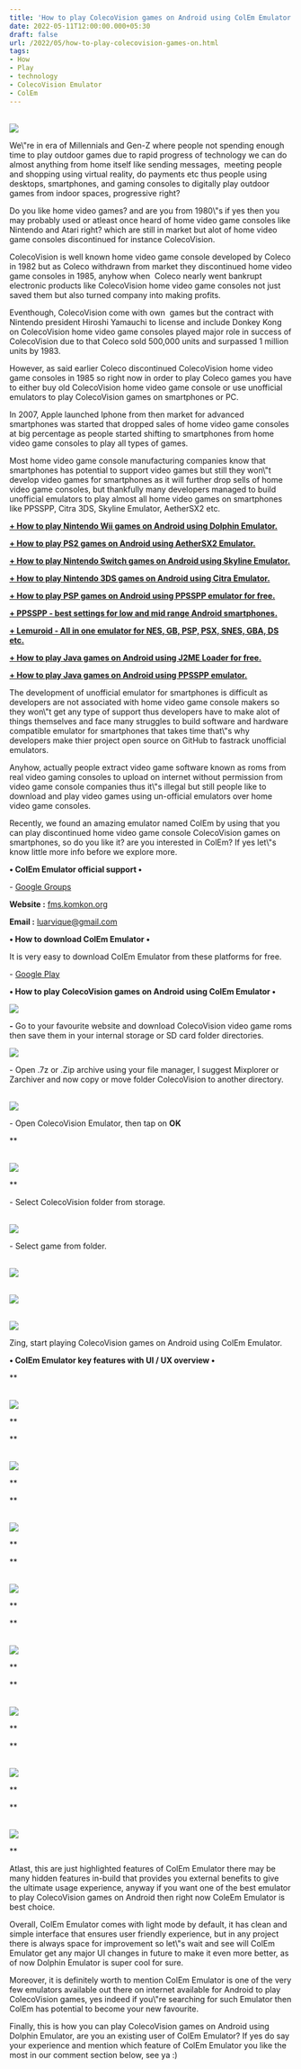 ```yaml
---
title: 'How to play ColecoVision games on Android using ColEm Emulator.'
date: 2022-05-11T12:00:00.000+05:30
draft: false
url: /2022/05/how-to-play-colecovision-games-on.html
tags: 
- How
- Play
- technology
- ColecoVision Emulator
- ColEm
---
```


  
[  
![](https://lh3.googleusercontent.com/-oc4QUZz5QYc/YnwczJ9H9lI/AAAAAAAAK7U/LbKdmNzKNk0lEFIxFlJBsvpku-WJ635KACNcBGAsYHQ/s1600/1652301000976619-0.png)  
](https://lh3.googleusercontent.com/-oc4QUZz5QYc/YnwczJ9H9lI/AAAAAAAAK7U/LbKdmNzKNk0lEFIxFlJBsvpku-WJ635KACNcBGAsYHQ/s1600/1652301000976619-0.png)  

  

  

We\\"re in era of Millennials and Gen-Z where people not spending enough time to play outdoor games due to rapid progress of technology we can do almost anything from home itself like sending messages,  meeting people and shopping using virtual reality, do payments etc thus people using desktops, smartphones, and gaming consoles to digitally play outdoor games from indoor spaces, progressive right?

  

Do you like home video games? and are you from 1980\\"s if yes then you may probably used or atleast once heard of home video game consoles like Nintendo and Atari right? which are still in market but alot of home video game consoles discontinued for instance ColecoVision.

  

ColecoVision is well known home video game console developed by Coleco in 1982 but as Coleco withdrawn from market they discontinued home video game consoles in 1985, anyhow when  Coleco nearly went bankrupt electronic products like ColecoVision home video game consoles not just saved them but also turned company into making profits.

  

Eventhough, ColecoVision come with own  games but the contract with Nintendo president Hiroshi Yamauchi to license and include Donkey Kong on ColecoVision home video game consoles played major role in success of ColecoVision due to that Coleco sold 500,000 units and surpassed 1 million units by 1983.

  

However, as said earlier Coleco discontinued ColecoVision home video game consoles in 1985 so right now in order to play Coleco games you have to either buy old ColecoVision home video game console or use unofficial emulators to play ColecoVision games on smartphones or PC.

  

In 2007, Apple launched Iphone from then market for advanced smartphones was started that dropped sales of home video game consoles at big percentage as people started shifting to smartphones from home video game consoles to play all types of games.

  

Most home video game console manufacturing companies know that smartphones has potential to support video games but still they won\\"t develop video games for smartphones as it will further drop sells of home video game consoles, but thankfully many developers managed to build unofficial emulators to play almost all home video games on smartphones like PPSSPP, Citra 3DS, Skyline Emulator, AetherSX2 etc.

  

**[\+ How to play Nintendo Wii games on Android using Dolphin Emulator.](https://www.techtracker.in/2022/05/how-to-play-nintendo-wii-games-on.html?m=1)**

**[\+ How to play PS2 games on Android using AetherSX2 Emulator.](https://www.techtracker.in/2022/05/how-to-play-ps2-games-on-android-using.html?m=1)**

**[\+ How to play Nintendo Switch games on Android using Skyline Emulator.](https://www.techtracker.in/2022/05/how-to-play-nintendo-switch-games-on.html)**

**[\+ How to play Nintendo 3DS games on Android using Citra Emulator.](https://www.techtracker.in/2022/04/how-to-play-nintendo-3ds-games-on.html)**

**[\+ How to play PSP games on Android using PPSSPP emulator for free.](https://www.techtracker.in/2022/04/how-to-play-psp-games-on-android-using.html)**

**[\+ PPSSPP - best settings for low and mid range Android smartphones.](https://www.techtracker.in/2022/04/ppsspp-best-settings-for-low-and-mid.html)**

**[\+ Lemuroid - All in one emulator for NES, GB, PSP, PSX, SNES, GBA, DS etc.](https://www.techtracker.in/2021/11/lemuroid-all-in-one-emulator-for-nes-gb.html)**

  

**[\+ How to play Java games on Android using J2ME Loader for free.](https://www.techtracker.in/2021/01/j2me-loader-now-play-java-jar-games-on.html)**

**[\+ How to play Java games on Android using PPSSPP emulator.](https://www.techtracker.in/2022/04/how-to-play-java-games-on-android-using.html)**

  

The development of unofficial emulator for smartphones is difficult as developers are not associated with home video game console makers so they won\\"t get any type of support thus developers have to make alot of things themselves and face many struggles to build software and hardware compatible emulator for smartphones that takes time that\\"s why developers make thier project open source on GitHub to fastrack unofficial emulators.

  

Anyhow, actually people extract video game software known as roms from real video gaming consoles to upload on internet without permission from video game console companies thus it\\"s illegal but still people like to download and play video games using un-official emulators over home video game consoles.

  

Recently, we found an amazing emulator named ColEm by using that you can play discontinued home video game console ColecoVision games on smartphones, so do you like it? are you interested in ColEm? If yes let\\"s know little more info before we explore more.

  

**• ColEm Emulator official support •**

\- [Google Groups](http://groups.google.com/group/emul8)

  

**Website :** [fms.komkon.org](http://fms.komkon.org/)

**Email :** [luarvique@gmail.com](mailto:luarvique@gmail.com)

**• How to download ColEm Emulator •**

  

It is very easy to download ColEm Emulator from these platforms for free.

  

\- [Google Play](https://play.google.com/store/apps/details?id=com.fms.colem)

  

**• How to play ColecoVision games on Android using ColEm Emulator •**

 **[![](https://lh3.googleusercontent.com/-a5wSkzpNv70/Y2iQ-wFiiqI/AAAAAAAAOs4/RKqXloIgmz047KPlAsBjhKzITflghyKGwCNcBGAsYHQ/s1600/1667797240412654-0.png)](https://lh3.googleusercontent.com/-a5wSkzpNv70/Y2iQ-wFiiqI/AAAAAAAAOs4/RKqXloIgmz047KPlAsBjhKzITflghyKGwCNcBGAsYHQ/s1600/1667797240412654-0.png)** 

**\-** Go to your favourite website and download ColecoVision video game roms then save them in your internal storage or SD card folder directories.

[![](https://lh3.googleusercontent.com/-mHGuKlYSgU4/YnwcwhBAK0I/AAAAAAAAK7I/HH5B4Ibu6OAcqcTQ6uPuqT2jv_BMziL8wCNcBGAsYHQ/s1600/1652300991634453-2.png)  
](https://lh3.googleusercontent.com/-mHGuKlYSgU4/YnwcwhBAK0I/AAAAAAAAK7I/HH5B4Ibu6OAcqcTQ6uPuqT2jv_BMziL8wCNcBGAsYHQ/s1600/1652300991634453-2.png)  

  

\- Open .7z or .Zip archive using your file manager, I suggest Mixplorer or Zarchiver and now copy or move folder ColecoVision to another directory.

  

  
[  
![](https://lh3.googleusercontent.com/-m-XXFqhS2PY/YnwcvglN3_I/AAAAAAAAK7E/-Mbuas_7_GsOMbJ-fea4UewrTk-1dTWYgCNcBGAsYHQ/s1600/1652300987448115-3.png)  
](https://lh3.googleusercontent.com/-m-XXFqhS2PY/YnwcvglN3_I/AAAAAAAAK7E/-Mbuas_7_GsOMbJ-fea4UewrTk-1dTWYgCNcBGAsYHQ/s1600/1652300987448115-3.png)  

  

\- Open ColecoVision Emulator, then tap on **OK**

**

  
[  
![](https://lh3.googleusercontent.com/-AZ3q9BQmvZ8/Ynwcu0tVhBI/AAAAAAAAK7A/UHvyoIP9tQAHG8wUYxXLESK_gMizqGQ_gCNcBGAsYHQ/s1600/1652300983650633-4.png)  
](https://lh3.googleusercontent.com/-AZ3q9BQmvZ8/Ynwcu0tVhBI/AAAAAAAAK7A/UHvyoIP9tQAHG8wUYxXLESK_gMizqGQ_gCNcBGAsYHQ/s1600/1652300983650633-4.png)  

  
**

\- Select ColecoVision folder from storage.

  

  
[  
![](https://lh3.googleusercontent.com/-vXZa20CY0ZQ/Ynwct5rJVsI/AAAAAAAAK68/D9MLCgkAtnUp1RZdPZ5PN4WmuSSoDNdqACNcBGAsYHQ/s1600/1652300979305254-5.png)  
](https://lh3.googleusercontent.com/-vXZa20CY0ZQ/Ynwct5rJVsI/AAAAAAAAK68/D9MLCgkAtnUp1RZdPZ5PN4WmuSSoDNdqACNcBGAsYHQ/s1600/1652300979305254-5.png)  

  

\- Select game from folder.

  

  
[  
![](https://lh3.googleusercontent.com/-kAXd8x0OTAY/YnwcsmKohoI/AAAAAAAAK64/jM0m6pAr1AokafnmTwGohN0_0DEXYnwSACNcBGAsYHQ/s1600/1652300974834892-6.png)  
](https://lh3.googleusercontent.com/-kAXd8x0OTAY/YnwcsmKohoI/AAAAAAAAK64/jM0m6pAr1AokafnmTwGohN0_0DEXYnwSACNcBGAsYHQ/s1600/1652300974834892-6.png)  

  

  
[  
![](https://lh3.googleusercontent.com/-L0N5d5zw6mg/Ynwcru4bbYI/AAAAAAAAK60/5xnejCmi2qUOav9CyHHVUmTLHryZtCIqwCNcBGAsYHQ/s1600/1652300970441331-7.png)  
](https://lh3.googleusercontent.com/-L0N5d5zw6mg/Ynwcru4bbYI/AAAAAAAAK60/5xnejCmi2qUOav9CyHHVUmTLHryZtCIqwCNcBGAsYHQ/s1600/1652300970441331-7.png)  

  

  
[  
![](https://lh3.googleusercontent.com/-vcW_3XJzQuI/YnwcqVR0NMI/AAAAAAAAK6w/nPo-vJ45mbYFOaVCrRvfGUlvnvAJFijJACNcBGAsYHQ/s1600/1652300966871943-8.png)  
](https://lh3.googleusercontent.com/-vcW_3XJzQuI/YnwcqVR0NMI/AAAAAAAAK6w/nPo-vJ45mbYFOaVCrRvfGUlvnvAJFijJACNcBGAsYHQ/s1600/1652300966871943-8.png)  

  

Zing, start playing ColecoVision games on Android using ColEm Emulator.

  

**• ColEm Emulator key features with UI / UX overview •**

**

  
[  
![](https://lh3.googleusercontent.com/-Zluj_EPmqkc/YnwcphqO7zI/AAAAAAAAK6s/pmtsbRWeZSgUo4nD_xRXLM0hbdgAiV20wCNcBGAsYHQ/s1600/1652300962242052-9.png)  
](https://lh3.googleusercontent.com/-Zluj_EPmqkc/YnwcphqO7zI/AAAAAAAAK6s/pmtsbRWeZSgUo4nD_xRXLM0hbdgAiV20wCNcBGAsYHQ/s1600/1652300962242052-9.png)  

  
**

**

  
[  
![](https://lh3.googleusercontent.com/-Y4q8TFmNT9k/YnwcoYxH7VI/AAAAAAAAK6o/m2pBE9gC9VErv5zKI-A61qmqpXG4htK9wCNcBGAsYHQ/s1600/1652300958272543-10.png)  
](https://lh3.googleusercontent.com/-Y4q8TFmNT9k/YnwcoYxH7VI/AAAAAAAAK6o/m2pBE9gC9VErv5zKI-A61qmqpXG4htK9wCNcBGAsYHQ/s1600/1652300958272543-10.png)  

  
**

**

  
[  
![](https://lh3.googleusercontent.com/-M8_G1Cv4Vjs/YnwcnfODZoI/AAAAAAAAK6k/8UCzEzuwCDoWLT7AVa2GkA9HMi-5YqwkgCNcBGAsYHQ/s1600/1652300954463166-11.png)  
](https://lh3.googleusercontent.com/-M8_G1Cv4Vjs/YnwcnfODZoI/AAAAAAAAK6k/8UCzEzuwCDoWLT7AVa2GkA9HMi-5YqwkgCNcBGAsYHQ/s1600/1652300954463166-11.png)  

  
**

**

  
[  
![](https://lh3.googleusercontent.com/-BjV7UZJRGg4/YnwcmUxU5OI/AAAAAAAAK6g/n6NfRlmyOnU-FCF1quCL6WmwCBaIa5vPACNcBGAsYHQ/s1600/1652300950366474-12.png)  
](https://lh3.googleusercontent.com/-BjV7UZJRGg4/YnwcmUxU5OI/AAAAAAAAK6g/n6NfRlmyOnU-FCF1quCL6WmwCBaIa5vPACNcBGAsYHQ/s1600/1652300950366474-12.png)  

  
**

**

  
[  
![](https://lh3.googleusercontent.com/-9zCmzevMj_c/YnwclRFumEI/AAAAAAAAK6c/vSDYCrii_kgog8AoNs9vrQ2L9ZYpp4kMgCNcBGAsYHQ/s1600/1652300944735144-13.png)  
](https://lh3.googleusercontent.com/-9zCmzevMj_c/YnwclRFumEI/AAAAAAAAK6c/vSDYCrii_kgog8AoNs9vrQ2L9ZYpp4kMgCNcBGAsYHQ/s1600/1652300944735144-13.png)  

  
**

**

  
[  
![](https://lh3.googleusercontent.com/-1RcqKaOyO3k/Ynwcj-7dh5I/AAAAAAAAK6Y/9VOsSkymkPAoBejrMFjR5OoG4ma4GpC5ACNcBGAsYHQ/s1600/1652300939500225-14.png)  
](https://lh3.googleusercontent.com/-1RcqKaOyO3k/Ynwcj-7dh5I/AAAAAAAAK6Y/9VOsSkymkPAoBejrMFjR5OoG4ma4GpC5ACNcBGAsYHQ/s1600/1652300939500225-14.png)  

  
**

**

  
[  
![](https://lh3.googleusercontent.com/-1Gi3fhJgr2s/Ynwcig3l8qI/AAAAAAAAK6U/6_7fNj--85wN52fegLIErUm50O4KW6WMgCNcBGAsYHQ/s1600/1652300933281622-15.png)  
](https://lh3.googleusercontent.com/-1Gi3fhJgr2s/Ynwcig3l8qI/AAAAAAAAK6U/6_7fNj--85wN52fegLIErUm50O4KW6WMgCNcBGAsYHQ/s1600/1652300933281622-15.png)  

  
**

**

  
[  
![](https://lh3.googleusercontent.com/-vtBZo0dZAHs/YnwchDbiP8I/AAAAAAAAK6Q/27__g0kFnVkZrydllfqisLjRJCVtT7nWQCNcBGAsYHQ/s1600/1652300927225942-16.png)  
](https://lh3.googleusercontent.com/-vtBZo0dZAHs/YnwchDbiP8I/AAAAAAAAK6Q/27__g0kFnVkZrydllfqisLjRJCVtT7nWQCNcBGAsYHQ/s1600/1652300927225942-16.png)  

  
**

Atlast, this are just highlighted features of ColEm Emulator there may be many hidden features in-build that provides you external benefits to give the ultimate usage experience, anyway if you want one of the best emulator to play ColecoVision games on Android then right now ColeEm Emulator is best choice.

  

Overall, ColEm Emulator comes with light mode by default, it has clean and simple interface that ensures user friendly experience, but in any project there is always space for improvement so let\\"s wait and see will ColEm Emulator get any major UI changes in future to make it even more better, as of now Dolphin Emulator is super cool for sure.

  

Moreover, it is definitely worth to mention ColEm Emulator is one of the very few emulators available out there on internet available for Android to play ColecoVision games, yes indeed if you\\"re searching for such Emulator then ColEm has potential to become your new favourite.

  

Finally, this is how you can play ColecoVision games on Android using Dolphin Emulator, are you an existing user of ColEm Emulator? If yes do say your experience and mention which feature of ColEm Emulator you like the most in our comment section below, see ya :)